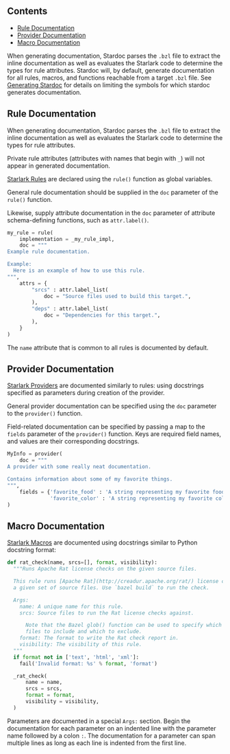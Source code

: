 <nav class="toc">
  <h2>Contents</h2>
  <ul>
    <li><a href="#rule-documentation">Rule Documentation</a></li>
    <li><a href="#provider-documentation">Provider Documentation</a></li>
    <li><a href="#macro-documentation">Macro Documentation</a></li>
  </ul>
</nav>

When generating documentation, Stardoc parses the `.bzl` file to extract the
inline documentation as well as evaluates the Starlark code to determine the
types for rule attributes. Stardoc will, by default, generate documentation for
all rules, macros, and functions reachable from a target `.bzl` file.
See [Generating Stardoc](generating_stardoc.md) for details on limiting the
symbols for which stardoc generates documentation.

<a name="rule-documentation"></a>
## Rule Documentation

When generating documentation, Stardoc parses the `.bzl` file to extract the
inline documentation as well as evaluates the Starlark code to determine the
types for rule attributes.

Private rule attributes (attributes with names that begin with `_`) will not
appear in generated documentation.

[Starlark Rules](https://bazel.build/docs/skylark/rules.html) are declared using
the `rule()` function as global variables.

General rule documentation should be supplied in the `doc` parameter of the
`rule()` function.

Likewise, supply attribute documentation in the `doc` parameter of attribute
schema-defining functions, such as `attr.label()`.

```python
my_rule = rule(
    implementation = _my_rule_impl,
    doc = """
Example rule documentation.

Example:
  Here is an example of how to use this rule.
""",
    attrs = {
        "srcs" : attr.label_list(
            doc = "Source files used to build this target.",
        ),
        "deps" : attr.label_list(
            doc = "Dependencies for this target.",
        ),
    }
)
```

The `name` attribute that is common to all rules is documented by default.

<a name="provider-documentation"></a>
## Provider Documentation

[Starlark Providers](https://docs.bazel.build/versions/master/skylark/rules.html#providers)
are documented similarly to rules: using docstrings specified as parameters during
creation of the provider.

General provider documentation can be specified using the `doc` parameter
to the `provider()` function.

Field-related documentation can be specified by passing a map to the
`fields` parameter of the `provider()` function. Keys are required field
names, and values are their corresponding docstrings.

```python
MyInfo = provider(
    doc = """
A provider with some really neat documentation.

Contains information about some of my favorite things.
""",
    fields = {'favorite_food' : 'A string representing my favorite food',
              'favorite_color' : 'A string representing my favorite color'}
)
```

<a name="macro-documentation"></a>
## Macro Documentation

[Starlark Macros](https://bazel.build/docs/skylark/macros.html) are documented
using docstrings similar to Python docstring format:

```python
def rat_check(name, srcs=[], format, visibility):
  """Runs Apache Rat license checks on the given source files.

  This rule runs [Apache Rat](http://creadur.apache.org/rat/) license checks on
  a given set of source files. Use `bazel build` to run the check.

  Args:
    name: A unique name for this rule.
    srcs: Source files to run the Rat license checks against.

      Note that the Bazel glob() function can be used to specify which source
      files to include and which to exclude.
    format: The format to write the Rat check report in.
    visibility: The visibility of this rule.
  """
  if format not in ['text', 'html', 'xml']:
    fail('Invalid format: %s' % format, 'format')

  _rat_check(
      name = name,
      srcs = srcs,
      format = format,
      visibility = visibility,
  )
```

Parameters are documented in a special `Args:` section. Begin the documentation
for each parameter on an indented line with the parameter name followed by a
colon `:`. The documentation for a parameter can span multiple lines as long as
each line is indented from the first line.


